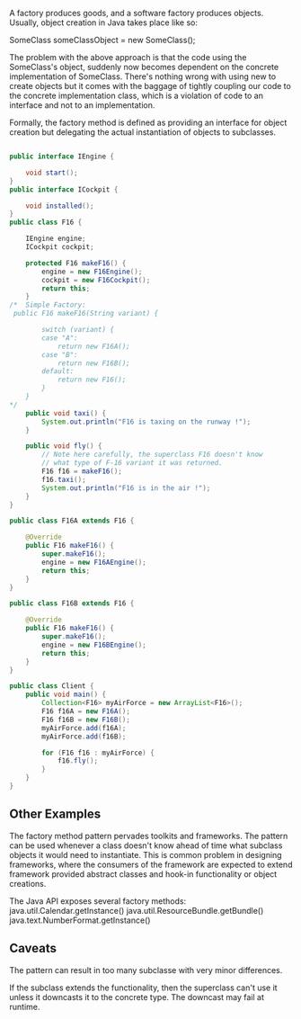 

A factory produces goods, and a software factory produces objects. Usually, object creation in Java takes place like so:

SomeClass someClassObject = new SomeClass();

The problem with the above approach is that the code using the SomeClass's object, suddenly now becomes dependent on the concrete implementation of SomeClass. There's nothing wrong with using new to create objects but it comes with the baggage of tightly coupling our code to the concrete implementation class, which is a violation of code to an interface and not to an implementation.

Formally, the factory method is defined as providing an interface for object creation but delegating the actual instantiation of objects to subclasses.

```Java

public interface IEngine {

    void start();
}
public interface ICockpit {

    void installed();
}
public class F16 {

    IEngine engine;
    ICockpit cockpit;

    protected F16 makeF16() {
        engine = new F16Engine();
        cockpit = new F16Cockpit();
        return this;
    }
/*  Simple Factory:
 public F16 makeF16(String variant) {

        switch (variant) {
        case "A":
            return new F16A();
        case "B":
            return new F16B();
        default:
            return new F16();
        }
    }
*/
    public void taxi() {
        System.out.println("F16 is taxing on the runway !");
    }

    public void fly() {
        // Note here carefully, the superclass F16 doesn't know
        // what type of F-16 variant it was returned.
        F16 f16 = makeF16();
        f16.taxi();
        System.out.println("F16 is in the air !");
    }
}

public class F16A extends F16 {

    @Override
    public F16 makeF16() {
        super.makeF16();
        engine = new F16AEngine();
        return this;
    }
}

public class F16B extends F16 {

    @Override
    public F16 makeF16() {
        super.makeF16();
        engine = new F16BEngine();
        return this;
    }
}

public class Client {
    public void main() {
        Collection<F16> myAirForce = new ArrayList<F16>();
        F16 f16A = new F16A();
        F16 f16B = new F16B();
        myAirForce.add(f16A);
        myAirForce.add(f16B);

        for (F16 f16 : myAirForce) {
            f16.fly();
        }
    }
}
```


## Other Examples

The factory method pattern pervades toolkits and frameworks. The pattern can be used whenever a class doesn't know ahead of time what subclass objects it would need to instantiate. This is common problem in designing frameworks, where the consumers of the framework are expected to extend framework provided abstract classes and hook-in functionality or object creations.

The Java API exposes several factory methods:
        java.util.Calendar.getInstance()
        java.util.ResourceBundle.getBundle()
        java.text.NumberFormat.getInstance()

## Caveats

The pattern can result in too many subclasse with very minor differences.

If the subclass extends the functionality, then the superclass can't use it unless it downcasts it to the concrete type. The downcast may fail at runtime.

